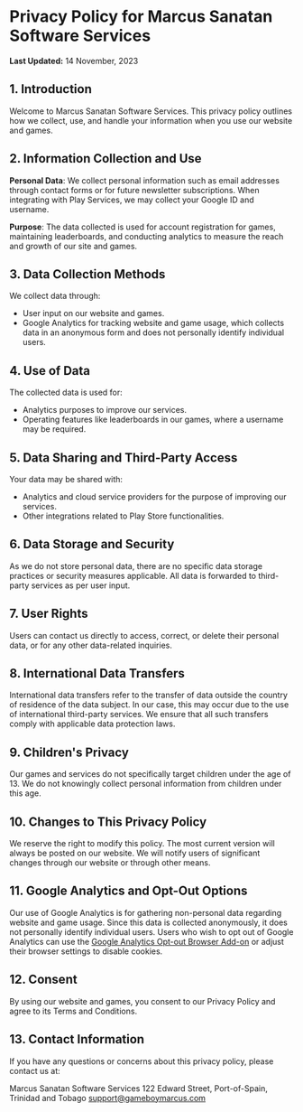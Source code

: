 # Privacy Policy for Marcus Sanatan Software Services

**Last Updated:** 14 November, 2023

## 1. Introduction

Welcome to Marcus Sanatan Software Services. This privacy policy outlines how we collect, use, and handle your information when you use our website and games.

## 2. Information Collection and Use

**Personal Data**: We collect personal information such as email addresses through contact forms or for future newsletter subscriptions. When integrating with Play Services, we may collect your Google ID and username.

**Purpose**: The data collected is used for account registration for games, maintaining leaderboards, and conducting analytics to measure the reach and growth of our site and games.

## 3. Data Collection Methods

We collect data through:

- User input on our website and games.
- Google Analytics for tracking website and game usage, which collects data in an anonymous form and does not personally identify individual users.

## 4. Use of Data

The collected data is used for:

- Analytics purposes to improve our services.
- Operating features like leaderboards in our games, where a username may be required.

## 5. Data Sharing and Third-Party Access

Your data may be shared with:

- Analytics and cloud service providers for the purpose of improving our services.
- Other integrations related to Play Store functionalities.

## 6. Data Storage and Security

As we do not store personal data, there are no specific data storage practices or security measures applicable. All data is forwarded to third-party services as per user input.

## 7. User Rights

Users can contact us directly to access, correct, or delete their personal data, or for any other data-related inquiries.

## 8. International Data Transfers

International data transfers refer to the transfer of data outside the country of residence of the data subject. In our case, this may occur due to the use of international third-party services. We ensure that all such transfers comply with applicable data protection laws.

## 9. Children's Privacy

Our games and services do not specifically target children under the age of 13. We do not knowingly collect personal information from children under this age.

## 10. Changes to This Privacy Policy

We reserve the right to modify this policy. The most current version will always be posted on our website. We will notify users of significant changes through our website or through other means.

## 11. Google Analytics and Opt-Out Options

Our use of Google Analytics is for gathering non-personal data regarding website and game usage. Since this data is collected anonymously, it does not personally identify individual users. Users who wish to opt out of Google Analytics can use the [Google Analytics Opt-out Browser Add-on](https://tools.google.com/dlpage/gaoptout) or adjust their browser settings to disable cookies.

## 12. Consent

By using our website and games, you consent to our Privacy Policy and agree to its Terms and Conditions.

## 13. Contact Information

If you have any questions or concerns about this privacy policy, please contact us at:

Marcus Sanatan Software Services
122 Edward Street,
Port-of-Spain, Trinidad and Tobago
support@gameboymarcus.com
